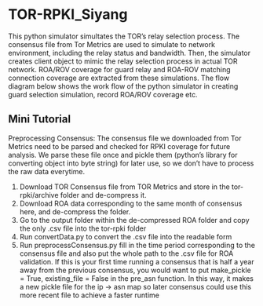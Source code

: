 # TOR-RPKI_Siyang
This python simulator simultates the TOR’s relay selection process. The consensus file from Tor Metrics are used to simulate to network environment, including the relay status and bandwidth. Then, the simulator creates client object to mimic the relay selection process in actual TOR network. ROA/ROV coverage for guard relay and ROA-ROV matching connection coverage are extracted from these simulations. The flow diagram below shows the work flow of the python simulator in creating guard selection simulation, record ROA/ROV coverage etc.
## Mini Tutorial
Preprocessing Consensus:
The consensus file we downloaded from Tor Metrics need to be parsed and checked for RPKI coverage for future analysis. We parse these file once and pickle them (python’s library for converting object into byte string) for later use, so we don’t have to process the raw data everytime. 
1. Download TOR Consensus file from TOR Metrics and store in the  tor-rpki/archive folder and de-compress it. 
2. Download ROA data corresponding to the same month of consensus here, and de-compress the folder. 
3. Go to the output folder within the de-compressed ROA folder and copy the only .csv file into the tor-rpki folder 
4. Run convertData.py to convert the .csv file into the readable form 
5. Run preprocessConsensus.py fill in the time period corresponding to the consensus file and also put the whole path to the .csv file for ROA validation. If this is your first time running a consensus that is half a year away from the previous consensus, you would want to put make_pickle = True, existing_file = False in the pre_asn function. In this way, it makes a new pickle file for the  ip -> asn map so later consensus could use this more recent file to achieve a faster runtime 
